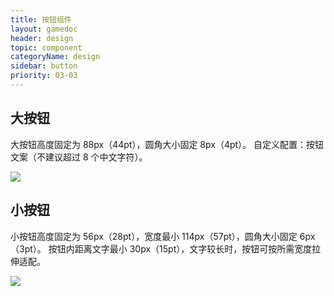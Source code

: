 ```yaml
---
title: 按钮组件
layout: gamedoc
header: design
topic: component
categoryName: design
sidebar: button
priority: 03-03
---
```

## 大按钮
大按钮高度固定为 88px（44pt），圆角大小固定 8px（4pt）。
自定义配置：按钮文案（不建议超过 8 个中文字符）。
<div class="m-doc-custom-examples">
	<div class="m-doc-custom-examples-correct ">
		<img src="/img/game/design/component/button/1.png">
	</div>
</div>


## 小按钮
小按钮高度固定为 56px（28pt），宽度最小 114px（57pt），圆角大小固定 6px（3pt）。
按钮内距离文字最小 30px（15pt），文字较长时，按钮可按所需宽度拉伸适配。
<div class="m-doc-custom-examples">
	<div class="m-doc-custom-examples-correct ">
		<img src="/img/game/design/component/button/2.png">
	</div>
</div>

